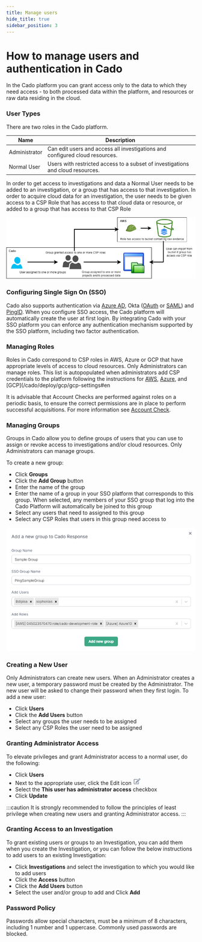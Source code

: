 ```yaml
---
title: Manage users
hide_title: true
sidebar_position: 3
---
```

# How to manage users and authentication in Cado
In the Cado platform you can grant access only to the data to which they need access - to both processed data within the platform, and resources or raw data residing in the cloud. 

### User Types
There are two roles in the Cado platform. 

| Name | Description |
| ---- | ----------- |
| Administrator | Can edit users and access all investigations and configured cloud resources. |
| Normal User | Users with restricted access to a subset of investigations and cloud resources. |

In order to get access to investigations and data a Normal User needs to be added to an investigation, or a group that has access to that investigation. In order to acquire cloud data for an investigation, the user needs to be given access to a CSP Role that has access to that cloud data or resource, or added to a group that has access to that CSP Role


![Users-Groups-Roles](/img/users-groups-roles.png)

### Configuring Single Sign On (SSO)
Cado also supports authentication via [Azure AD](sso/azure-ad.md), Okta ([OAuth](sso/okta.md) or [SAML](sso/okta_saml.md)) and [PingID](sso/ping_saml.md). When you configure SSO access, the Cado platform will automatically create the user at first login. By integrating Cado with your SSO platform you can enforce any authentication mechanism supported by the SSO platform, including two factor authentication.

### Managing Roles
Roles in Cado correspond to CSP roles in AWS, Azure or GCP that have appropriate levels of access to cloud resources. Only Administrators can manage roles. This list is autopopulated when administrators add CSP credentials to the platform following the instructions for [AWS](/cado/deploy/aws/iam/cross-account-creation#adding-the-role-to-cado), [Azure](/cado/deploy/azure/azure-cross-tenancy-subscriptions#registering-credentials-within-cado), and [GCP](/cado/deploy/gcp/gcp-settings#en

It is advisable that Account Checks are performed against roles on a periodic basis, to ensure the correct permissions are in place to perform successful acquisitions. For more information see [Account Check](/cado/manage/monitoring#account-check).

### Managing Groups
Groups in Cado allow you to define groups of users that you can use to assign or revoke access to investigations and/or cloud resources. Only Administrators can manage groups. 

To create a new group:
- Click **Groups**
- Click the **Add Group** button
- Enter the name of the group
- Enter the name of a group in your SSO platform that corresponds to this group. When selected, any members of your SSO group that log into the Cado Platform will automatically be joined to this group
- Select any users that need to assigned to this group
- Select any CSP Roles that users in this group need access to

![Groups](/img/groups.png)

### Creating a New User
Only Administrators can create new users.  When an Administrator creates a new user, a temporary password must be created by the Administrator.  The new user will be asked to change their password when they first login.
To add a new user:
- Click **Users** 
- Click the **Add Users** button
- Select any groups the user needs to be assigned
- Select any CSP Roles the user need to be assigned

### Granting Administrator Access
To elevate privileges and grant Administrator access to a normal user, do the following:
- Click **Users**
- Next to the appropriate user, click the Edit icon ![Edit](/img/edit.png)
- Select the **This user has administrator access** checkbox
- Click **Update**

:::caution
It is strongly recommended to follow the principles of least privilege when creating new users and granting Administrator access.
:::

### Granting Access to an Investigation
To grant existing users or groups to an Investigation, you can add them when you create the Investigation, or you can follow the below instructions to add users to an existing Investigation:
- Click **Investigations** and select the investigation to which you would like to add users
- Click the **Access** button 
- Click the **Add Users** button
- Select the user and/or group to add and Click **Add**

### Password Policy
Passwords allow special characters, must be a minimum of 8 characters, including 1 number and 1 uppercase.
Commonly used passwords are blocked.
